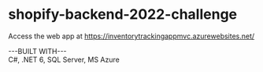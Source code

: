# shopify-backend-2022-challenge
Access the web app at https://inventorytrackingappmvc.azurewebsites.net/

---BUILT WITH--- <br/>
C#, .NET 6, SQL Server, MS Azure
